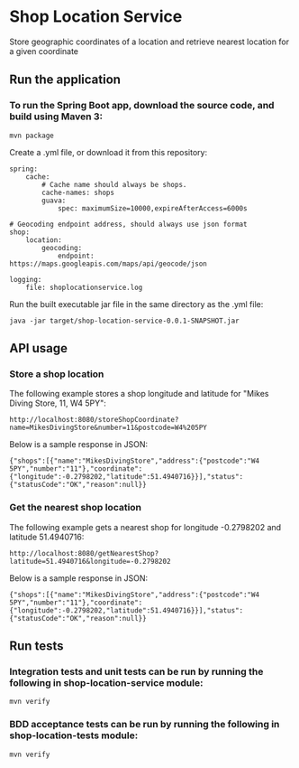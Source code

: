 # Shop Location Service
Store geographic coordinates of a location and retrieve nearest location for a given coordinate

## Run the application
### To run the Spring Boot app, download the source code, and build using Maven 3:
```
mvn package
```
Create a .yml file, or download it from this repository:
```
spring:
    cache:
        # Cache name should always be shops.
        cache-names: shops
        guava:
            spec: maximumSize=10000,expireAfterAccess=6000s

# Geocoding endpoint address, should always use json format
shop:
    location:
        geocoding:
            endpoint: https://maps.googleapis.com/maps/api/geocode/json

logging:
    file: shoplocationservice.log
```
Run the built executable jar file in the same directory as the .yml file:
```
java -jar target/shop-location-service-0.0.1-SNAPSHOT.jar
```

## API usage
### Store a shop location
The following example stores a shop longitude and latitude for "Mikes Diving Store, 11, W4 5PY":
```
http://localhost:8080/storeShopCoordinate?name=MikesDivingStore&number=11&postcode=W4%205PY
```
Below is a sample response in JSON:
```
{"shops":[{"name":"MikesDivingStore","address":{"postcode":"W4 5PY","number":"11"},"coordinate":{"longitude":-0.2798202,"latitude":51.4940716}}],"status":{"statusCode":"OK","reason":null}}
```

### Get the nearest shop location
The following example gets a nearest shop for longitude -0.2798202 and latitude 51.4940716:
```
http://localhost:8080/getNearestShop?latitude=51.4940716&longitude=-0.2798202
```
Below is a sample response in JSON:
```
{"shops":[{"name":"MikesDivingStore","address":{"postcode":"W4 5PY","number":"11"},"coordinate":{"longitude":-0.2798202,"latitude":51.4940716}}],"status":{"statusCode":"OK","reason":null}}
```

## Run tests
### Integration tests and unit tests can be run by running the following in shop-location-service module:
```
mvn verify
```

### BDD acceptance tests can be run by running the following in shop-location-tests module:
```
mvn verify
```
